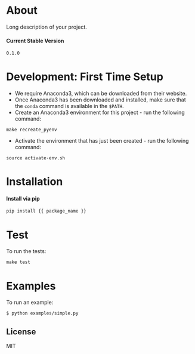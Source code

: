 # About
Long description of your project.


#### Current Stable Version
```
0.1.0
```


# Development: First Time Setup

* We require Anaconda3, which can be downloaded from their website.
* Once Anaconda3 has been downloaded and installed, make sure that the `conda` command is available in the `$PATH`.
* Create an Anaconda3 environment for this project - run the following command:
```
make recreate_pyenv
```
* Activate the environment that has just been created - run the following command:
```
source activate-env.sh
```


# Installation

#### Install via pip
```
pip install {{ package_name }}
```


# Test
To run the tests:
```
make test
```


# Examples
To run an example:
```
$ python examples/simple.py
```

## License
MIT
